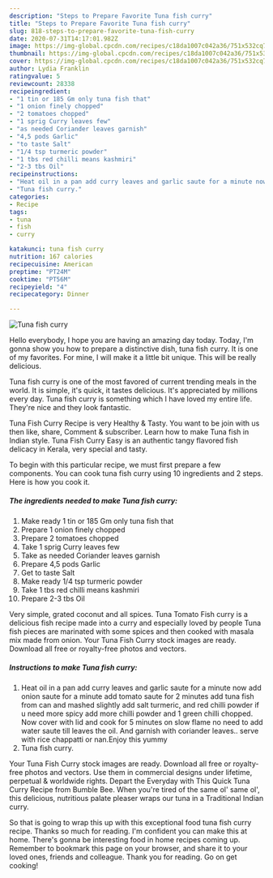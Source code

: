 ```yaml
---
description: "Steps to Prepare Favorite Tuna fish curry"
title: "Steps to Prepare Favorite Tuna fish curry"
slug: 818-steps-to-prepare-favorite-tuna-fish-curry
date: 2020-07-31T14:17:01.982Z
image: https://img-global.cpcdn.com/recipes/c18da1007c042a36/751x532cq70/tuna-fish-curry-recipe-main-photo.jpg
thumbnail: https://img-global.cpcdn.com/recipes/c18da1007c042a36/751x532cq70/tuna-fish-curry-recipe-main-photo.jpg
cover: https://img-global.cpcdn.com/recipes/c18da1007c042a36/751x532cq70/tuna-fish-curry-recipe-main-photo.jpg
author: Lydia Franklin
ratingvalue: 5
reviewcount: 28338
recipeingredient:
- "1 tin or 185 Gm only tuna fish that"
- "1 onion finely chopped"
- "2 tomatoes chopped"
- "1 sprig Curry leaves few"
- "as needed Coriander leaves garnish"
- "4,5 pods Garlic"
- "to taste Salt"
- "1/4 tsp turmeric powder"
- "1 tbs red chilli means kashmiri"
- "2-3 tbs Oil"
recipeinstructions:
- "Heat oil in a pan add curry leaves and garlic saute for a minute now add onion saute for a minute add tomato saute for 2 minutes add tuna fish from can and mashed slightly add salt turmeric, and red chilli powder if u need more spicy add more chilli powder and 1 green chilli chopped. Now cover with lid and cook for 5 minutes on slow flame no need to add water saute till leaves the oil. And garnish with coriander leaves.. serve with rice chappatti or nan.Enjoy this yummy"
- "Tuna fish curry."
categories:
- Recipe
tags:
- tuna
- fish
- curry

katakunci: tuna fish curry 
nutrition: 167 calories
recipecuisine: American
preptime: "PT24M"
cooktime: "PT56M"
recipeyield: "4"
recipecategory: Dinner

---
```



![Tuna fish curry](https://img-global.cpcdn.com/recipes/c18da1007c042a36/751x532cq70/tuna-fish-curry-recipe-main-photo.jpg)

Hello everybody, I hope you are having an amazing day today. Today, I'm gonna show you how to prepare a distinctive dish, tuna fish curry. It is one of my favorites. For mine, I will make it a little bit unique. This will be really delicious.

Tuna fish curry is one of the most favored of current trending meals in the world. It is simple, it's quick, it tastes delicious. It's appreciated by millions every day. Tuna fish curry is something which I have loved my entire life. They're nice and they look fantastic.

Tuna Fish Curry Recipe is very Healthy &amp; Tasty. You want to be join with us then like, share, Comment &amp; subscriber. Learn how to make Tuna fish in Indian style. Tuna Fish Curry Easy is an authentic tangy flavored fish delicacy in Kerala, very special and tasty.


To begin with this particular recipe, we must first prepare a few components. You can cook tuna fish curry using 10 ingredients and 2 steps. Here is how you cook it.

<!--inarticleads1-->

##### The ingredients needed to make Tuna fish curry:

1. Make ready 1 tin or 185 Gm only tuna fish that
1. Prepare 1 onion finely chopped
1. Prepare 2 tomatoes chopped
1. Take 1 sprig Curry leaves few
1. Take as needed Coriander leaves garnish
1. Prepare 4,5 pods Garlic
1. Get to taste Salt
1. Make ready 1/4 tsp turmeric powder
1. Take 1 tbs red chilli means kashmiri
1. Prepare 2-3 tbs Oil


Very simple, grated coconut and all spices. Tuna Tomato Fish curry is a delicious fish recipe made into a curry and especially loved by people Tuna fish pieces are marinated with some spices and then cooked with masala mix made from onion. Your Tuna Fish Curry stock images are ready. Download all free or royalty-free photos and vectors. 

<!--inarticleads2-->

##### Instructions to make Tuna fish curry:

1. Heat oil in a pan add curry leaves and garlic saute for a minute now add onion saute for a minute add tomato saute for 2 minutes add tuna fish from can and mashed slightly add salt turmeric, and red chilli powder if u need more spicy add more chilli powder and 1 green chilli chopped. Now cover with lid and cook for 5 minutes on slow flame no need to add water saute till leaves the oil. And garnish with coriander leaves.. serve with rice chappatti or nan.Enjoy this yummy
1. Tuna fish curry.


Your Tuna Fish Curry stock images are ready. Download all free or royalty-free photos and vectors. Use them in commercial designs under lifetime, perpetual &amp; worldwide rights. Depart the Everyday with This Quick Tuna Curry Recipe from Bumble Bee. When you&#39;re tired of the same ol&#39; same ol&#39;, this delicious, nutritious palate pleaser wraps our tuna in a Traditional Indian curry. 

So that is going to wrap this up with this exceptional food tuna fish curry recipe. Thanks so much for reading. I'm confident you can make this at home. There's gonna be interesting food in home recipes coming up. Remember to bookmark this page on your browser, and share it to your loved ones, friends and colleague. Thank you for reading. Go on get cooking!
